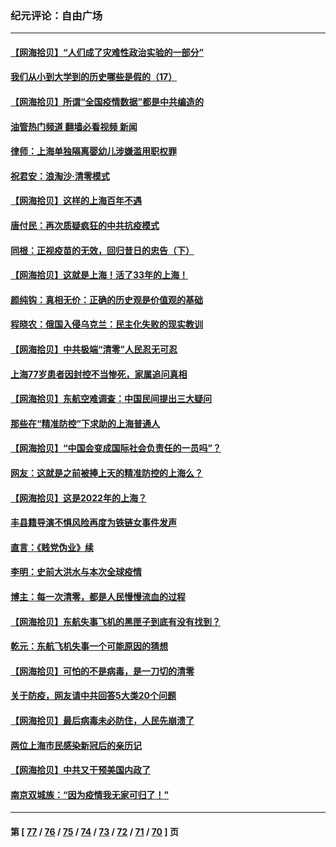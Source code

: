 ### 纪元评论：自由广场
---
#### [【网海拾贝】“人们成了灾难性政治实验的一部分”](../../pages/nsc993/n13698988.md?04070330) 
#### [我们从小到大学到的历史哪些是假的（17）](../../pages/nsc993/n13698883.md?04070330) 
#### [【网海拾贝】所谓“全国疫情数据”都是中共编造的](../../pages/nsc993/n13694674.md?04070330) 
#### [油管热门频道 翻墙必看视频 新闻](ok?04070330)
#### [律师：上海单独隔离婴幼儿涉嫌滥用职权罪](../../pages/nsc993/n13694627.md?04070330) 
#### [祝君安：浪淘沙·清零模式](../../pages/nsc993/n13694452.md?04070330) 
#### [【网海拾贝】这样的上海百年不遇](../../pages/nsc993/n13692603.md?04070330) 
#### [唐付民：再次质疑疯狂的中共抗疫模式](../../pages/nsc993/n13691971.md?04070330) 
#### [同根：正视疫苗的无效，回归昔日的忠告（下）](../../pages/nsc993/n13688756.md?04070330) 
#### [【网海拾贝】这就是上海！活了33年的上海！](../../pages/nsc993/n13688654.md?04070330) 
#### [颜纯钩：真相无价：正确的历史观是价值观的基础](../../pages/nsc993/n13688555.md?04070330) 
#### [程晓农：俄国入侵乌克兰：民主化失败的现实教训](../../pages/nsc993/n13686006.md?04070330) 
#### [【网海拾贝】中共极端“清零”人民忍无可忍](../../pages/nsc993/n13685914.md?04070330) 
#### [上海77岁患者因封控不当惨死，家属追问真相](../../pages/nsc993/n13685891.md?04070330) 
#### [【网海拾贝】东航空难调查：中国民间提出三大疑问](../../pages/nsc993/n13683137.md?04070330) 
#### [那些在“精准防控”下求助的上海普通人](../../pages/nsc993/n13683088.md?04070330) 
#### [【网海拾贝】“中国会变成国际社会负责任的一员吗”？](../../pages/nsc993/n13680707.md?04070330) 
#### [网友：这就是之前被捧上天的精准防控的上海么？](../../pages/nsc993/n13680287.md?04070330) 
#### [【网海拾贝】这是2022年的上海？](../../pages/nsc993/n13678253.md?04070330) 
#### [丰县籍导演不惧风险再度为铁链女事件发声](../../pages/nsc993/n13678215.md?04070330) 
#### [直言：《贱党伪业》续](../../pages/nsc993/n13678056.md?04070330) 
#### [李明：史前大洪水与本次全球疫情](../../pages/nsc993/n13677332.md?04070330) 
#### [博主：每一次清零，都是人民慢慢流血的过程](../../pages/nsc993/n13676078.md?04070330) 
#### [【网海拾贝】东航失事飞机的黑匣子到底有没有找到？](../../pages/nsc993/n13676034.md?04070330) 
#### [乾元：东航飞机失事一个可能原因的猜想](../../pages/nsc993/n13675834.md?04070330) 
#### [【网海拾贝】可怕的不是病毒，是一刀切的清零](../../pages/nsc993/n13674403.md?04070330) 
#### [关于防疫，网友请中共回答5大类20个问题](../../pages/nsc993/n13674318.md?04070330) 
#### [【网海拾贝】最后病毒未必防住，人民先崩溃了](../../pages/nsc993/n13672307.md?04070330) 
#### [两位上海市民感染新冠后的亲历记](../../pages/nsc993/n13672217.md?04070330) 
#### [【网海拾贝】中共又干预美国内政了](../../pages/nsc993/n13669564.md?04070330) 
#### [南京双城族：“因为疫情我无家可归了！”](../../pages/nsc993/n13669511.md?04070330) 

---
#### 第 [ [77](./77.md?04070330) / [76](./76.md?04070330) / [75](./75.md?04070330) / [74](./74.md?04070330) / [73](./73.md?04070330) / [72](./72.md?04070330) / [71](./71.md?04070330) / [70](./70.md?04070330) ] 页
